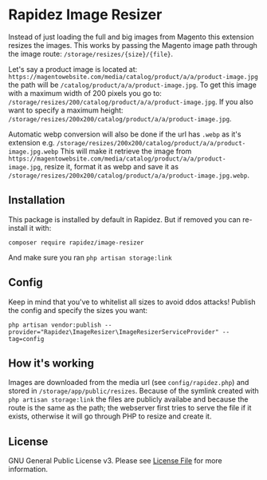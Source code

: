 # Rapidez Image Resizer

Instead of just loading the full and big images from Magento this extension resizes the images. This works by passing the Magento image path through the image route: `/storage/resizes/{size}/{file}`.

Let's say a product image is located at: `https://magentowebsite.com/media/catalog/product/a/a/product-image.jpg` the path will be `/catalog/product/a/a/product-image.jpg`. To get this image with a maximum width of 200 pixels you go to: `/storage/resizes/200/catalog/product/a/a/product-image.jpg`. If you also want to specify a maximum height: `/storage/resizes/200x200/catalog/product/a/a/product-image.jpg`.

Automatic webp conversion will also be done if the url has `.webp` as it's extension e.g. `/storage/resizes/200x200/catalog/product/a/a/product-image.jpg.webp`
This will make it retrieve the image from `https://magentowebsite.com/media/catalog/product/a/a/product-image.jpg`, resize it, format it as webp and save it as `/storage/resizes/200x200/catalog/product/a/a/product-image.jpg.webp`.

## Installation

This package is installed by default in Rapidez. But if removed you can re-install it with:
```
composer require rapidez/image-resizer
```
And make sure you ran `php artisan storage:link`

## Config

Keep in mind that you've to whitelist all sizes to avoid ddos attacks! Publish the config and specify the sizes you want:
```
php artisan vendor:publish --provider="Rapidez\ImageResizer\ImageResizerServiceProvider" --tag=config
```

## How it's working

Images are downloaded from the media url (see `config/rapidez.php`) and stored in `/storage/app/public/resizes`. Because of the symlink created with `php artisan storage:link` the files are publicly availabe and because the route is the same as the path; the webserver first tries to serve the file if it exists, otherwise it will go through PHP to resize and create it.

## License

GNU General Public License v3. Please see [License File](LICENSE) for more information.
